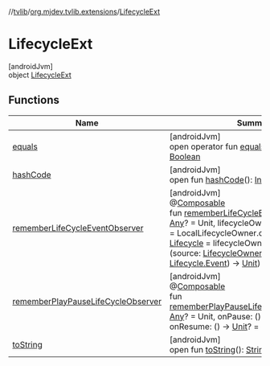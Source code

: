 //[tvlib](../../../index.md)/[org.mjdev.tvlib.extensions](../index.md)/[LifecycleExt](index.md)

# LifecycleExt

[androidJvm]\
object [LifecycleExt](index.md)

## Functions

| Name | Summary |
|---|---|
| [equals](../../org.mjdev.tvlib.webscrapper.select/-element-not-found-exception/index.md#585090901%2FFunctions%2F-1596939238) | [androidJvm]<br>open operator fun [equals](../../org.mjdev.tvlib.webscrapper.select/-element-not-found-exception/index.md#585090901%2FFunctions%2F-1596939238)(other: [Any](https://kotlinlang.org/api/latest/jvm/stdlib/kotlin/-any/index.html)?): [Boolean](https://kotlinlang.org/api/latest/jvm/stdlib/kotlin/-boolean/index.html) |
| [hashCode](../../org.mjdev.tvlib.webscrapper.select/-element-not-found-exception/index.md#1794629105%2FFunctions%2F-1596939238) | [androidJvm]<br>open fun [hashCode](../../org.mjdev.tvlib.webscrapper.select/-element-not-found-exception/index.md#1794629105%2FFunctions%2F-1596939238)(): [Int](https://kotlinlang.org/api/latest/jvm/stdlib/kotlin/-int/index.html) |
| [rememberLifeCycleEventObserver](remember-life-cycle-event-observer.md) | [androidJvm]<br>@[Composable](https://developer.android.com/reference/kotlin/androidx/compose/runtime/Composable.html)<br>fun [rememberLifeCycleEventObserver](remember-life-cycle-event-observer.md)(key1: [Any](https://kotlinlang.org/api/latest/jvm/stdlib/kotlin/-any/index.html)? = Unit, lifecycleOwner: [LifecycleOwner](https://developer.android.com/reference/kotlin/androidx/lifecycle/LifecycleOwner.html) = LocalLifecycleOwner.current, lifecycle: [Lifecycle](https://developer.android.com/reference/kotlin/androidx/lifecycle/Lifecycle.html) = lifecycleOwner.lifecycle, onEvent: (source: [LifecycleOwner](https://developer.android.com/reference/kotlin/androidx/lifecycle/LifecycleOwner.html), event: [Lifecycle.Event](https://developer.android.com/reference/kotlin/androidx/lifecycle/Lifecycle.Event.html)) -&gt; [Unit](https://kotlinlang.org/api/latest/jvm/stdlib/kotlin/-unit/index.html)) |
| [rememberPlayPauseLifeCycleObserver](remember-play-pause-life-cycle-observer.md) | [androidJvm]<br>@[Composable](https://developer.android.com/reference/kotlin/androidx/compose/runtime/Composable.html)<br>fun [rememberPlayPauseLifeCycleObserver](remember-play-pause-life-cycle-observer.md)(key1: [Any](https://kotlinlang.org/api/latest/jvm/stdlib/kotlin/-any/index.html)? = Unit, onPause: () -&gt; [Unit](https://kotlinlang.org/api/latest/jvm/stdlib/kotlin/-unit/index.html)? = null, onResume: () -&gt; [Unit](https://kotlinlang.org/api/latest/jvm/stdlib/kotlin/-unit/index.html)? = null) |
| [toString](../../org.mjdev.tvlib.webscrapper.select/-element-not-found-exception/index.md#1616463040%2FFunctions%2F-1596939238) | [androidJvm]<br>open fun [toString](../../org.mjdev.tvlib.webscrapper.select/-element-not-found-exception/index.md#1616463040%2FFunctions%2F-1596939238)(): [String](https://kotlinlang.org/api/latest/jvm/stdlib/kotlin/-string/index.html) |
